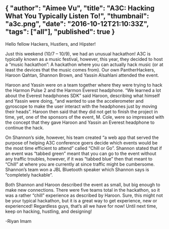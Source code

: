 {
  "author": "Aimee Vu",
  "title": "A3C: Hacking What You Typically Listen To!",
  "thumbnail": "a3c.png",
  "date": "2016-10-12T21:10:33Z",
  "tags": ["all"],
  "published": true
}
---
Hello fellow Hackers, Hustlers, and Hipster!

Just this weekend (10/7 – 10/9), we had an unusual hackathon! A3C is typically known as a music festival, however, this year, they decided to host a “music hackathon”: A hackathon where you can actually hack music (or at least the devices that the music comes from). Our own PantherHackers, Haroon Qahtan, Shannon Brown, and Yassin Alsahlani attended the event.  

Haroon and Yassin were on a team together where they were trying to hack the Harmon Pulse 2 and the Harmon Everest headphone. “We learned a lot about the Everest headphones SDK” said Haroon, describing what himself and Yassin were doing, “and wanted to use the accelerometer and gyroscope to make the user interact with the headphones just by moving their heads”. Haroon then said that they did not get to finish the project in time, yet, one of the sponsors of the event, M. Cole, were so impressed with the concept that they gave Haroon and Yassin an Everest headphone to continue the hack.  

On Shannon’s side, however, his team created “a web app that served the purpose of helping A3C conference goers decide which events would be the most time efficient to attend” called “Chill or Go”. Shannon stated that if an event was “tabbed green” meant that you can go to the event without any traffic troubles, however, if it was “tabbed blue” then that meant to “Chill” at where you are currently at since traffic might be cumbersome. Shannon’s team won a JBL Bluetooth speaker which Shannon says is “completely hackable”.  

Both Shannon and Haroon described the event as small, but big enough to make new connections. There were five teams total in the hackathon, so it was a rather “chill” experience as described by Haroon. Sure, this might not be your typical hackathon, but it is a great way to get experience, new or experienced! Regardless guys, that’s all we have for now! Until next time, keep on hacking, hustling, and designing!

-Riyan Imam

